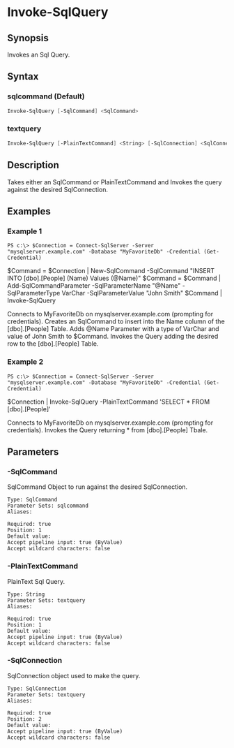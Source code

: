 # Invoke-SqlQuery

## Synopsis

Invokes an Sql Query.

## Syntax

### sqlcommand (Default)

```powershell
Invoke-SqlQuery [-SqlCommand] <SqlCommand> 
```

### textquery

```powershell
Invoke-SqlQuery [-PlainTextCommand] <String> [-SqlConnection] <SqlConnection> 
```

## Description

Takes either an SqlCommand or PlainTextCommand and Invokes the query against the desired SqlConnection.

## Examples

### Example 1

```
PS c:\> $Connection = Connect-SqlServer -Server "mysqlserver.example.com" -Database "MyFavoriteDb" -Credential (Get-Credential)
```


$Command = $Connection | New-SqlCommand -SqlCommand "INSERT INTO [dbo].[People] (Name) Values (@Name)"
$Command = $Command | Add-SqlCommandParameter -SqlParameterName "@Name" -SqlParameterType VarChar -SqlParameterValue "John Smith"
$Command | Invoke-SqlQuery

Connects to MyFavoriteDb on mysqlserver.example.com (prompting for credentials).
Creates an SqlCommand to insert into the Name column of the [dbo].[People] Table.
Adds @Name Parameter with a type of VarChar and value of John Smith to $Command.
Invokes the Query adding the desired row to the [dbo].[People] Table.










### Example 2

```
PS c:\> $Connection = Connect-SqlServer -Server "mysqlserver.example.com" -Database "MyFavoriteDb" -Credential (Get-Credential)
```

$Connection | Invoke-SqlQuery -PlainTextCommand 'SELECT * FROM [dbo].[People]'

Connects to MyFavoriteDb on mysqlserver.example.com (prompting for credentials).
Invokes the Query returning * from [dbo].[People] Tbale.










## Parameters

### -SqlCommand

SqlCommand Object to run against the desired SqlConnection.

```asciidoc
Type: SqlCommand
Parameter Sets: sqlcommand
Aliases: 

Required: true
Position: 1
Default value: 
Accept pipeline input: true (ByValue)
Accept wildcard characters: false
```
### -PlainTextCommand

PlainText Sql Query.

```asciidoc
Type: String
Parameter Sets: textquery
Aliases: 

Required: true
Position: 1
Default value: 
Accept pipeline input: true (ByValue)
Accept wildcard characters: false
```
### -SqlConnection

SqlConnection object used to make the query.

```asciidoc
Type: SqlConnection
Parameter Sets: textquery
Aliases: 

Required: true
Position: 2
Default value: 
Accept pipeline input: true (ByValue)
Accept wildcard characters: false
```


